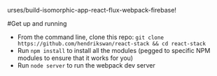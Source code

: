 urses/build-isomorphic-app-react-flux-webpack-firebase!

#Get up and running

* From the command line, clone this repo: `git clone https://github.com/hendrikswan/react-stack && cd react-stack`
* Run `npm install` to install all the modules (pegged to specific NPM modules to ensure that it works for you)
* Run `node server` to run the webpack dev server 



